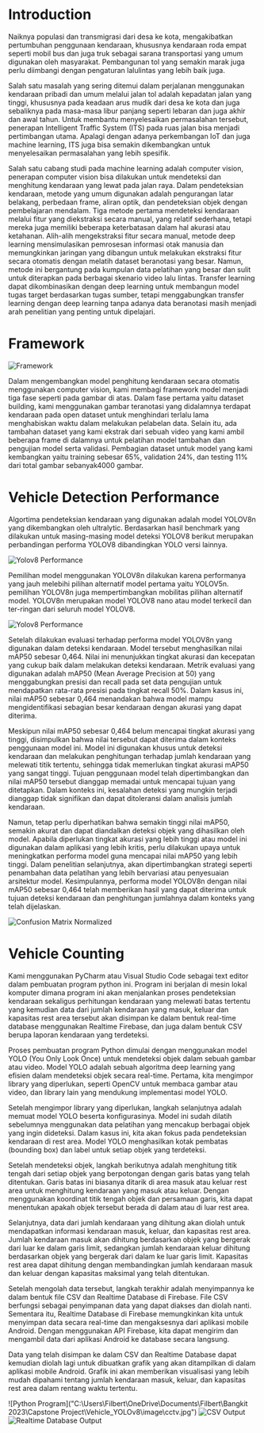 
# Introduction 

Naiknya populasi dan transmigrasi dari desa ke kota, mengakibatkan pertumbuhan penggunaan kendaraan, khususnya kendaraan roda empat seperti mobil bus dan juga truk sebagai sarana transportasi yang umum digunakan oleh masyarakat. Pembangunan tol yang semakin marak juga perlu diimbangi dengan pengaturan lalulintas yang lebih baik juga. 

Salah satu masalah yang sering ditemui dalam perjalanan menggunakan kendaraan pribadi dan umum melalui jalan tol adalah kepadatan jalan yang tinggi, khususnya pada keadaan arus mudik dari desa ke kota dan juga sebaliknya pada masa-masa libur panjang seperti lebaran dan juga akhir dan awal tahun. Untuk membantu menyelesaikan permasalahan tersebut, penerapan Intelligent Traffic System (ITS) pada ruas jalan bisa menjadi pertimbangan utama. Apalagi dengan adanya perkembangan IoT dan juga machine learning, ITS juga bisa semakin dikembangkan untuk menyelesaikan permasalahan yang lebih spesifik. 

Salah satu cabang studi pada machine learning adalah computer vision, penerapan computer vision bisa dilakukan untuk mendeteksi dan menghitung kendaraan yang lewat pada jalan raya. Dalam pendeteksian kendaraan, metode yang umum digunakan adalah pengurangan latar belakang, perbedaan frame, aliran optik, dan pendeteksian objek dengan pembelajaran mendalam. Tiga metode pertama mendeteksi kendaraan melalui fitur yang diekstraksi secara manual, yang relatif sederhana, tetapi mereka juga memiliki beberapa keterbatasan dalam hal akurasi atau ketahanan. Alih-alih mengekstraksi fitur secara manual, metode deep learning mensimulasikan pemrosesan informasi otak manusia dan memungkinkan jaringan yang dibangun untuk melakukan ekstraksi fitur secara otomatis dengan melatih dataset beranotasi yang besar. Namun, metode ini bergantung pada kumpulan data pelatihan yang besar dan sulit untuk diterapkan pada berbagai skenario video lalu lintas. Transfer learning dapat dikombinasikan dengan deep learning untuk membangun model tugas target berdasarkan tugas sumber, tetapi menggabungkan transfer learning dengan deep learning tanpa adanya data beranotasi masih menjadi arah penelitian yang penting untuk dipelajari.

# Framework 

![Framework]()

Dalam mengembangkan model penghitung kendaraan secara otomatis menggunakan computer vision, kami membagi framework model menjadi tiga fase seperti pada gambar di atas. Dalam fase pertama yaitu dataset building, kami menggunakan gambar teranotasi yang didalamnya terdapat kendaraan pada open dataset untuk menghindari terlalu lama menghabiskan waktu dalam melakukan pelabelan data. Selain itu, ada tambahan dataset yang kami ekstrak dari sebuah video yang kami ambil beberapa frame di dalamnya untuk pelatihan model tambahan dan pengujian model serta validasi. Pembagian dataset untuk model yang kami kembangkan yaitu training sebesar 65%, validation 24%, dan testing 11% dari total gambar sebanyak4000 gambar. 

# Vehicle Detection Performance 

Algortima pendeteksian kendaraan yang digunakan adalah model YOLOV8n yang dikembangkan oleh ultralytic. Berdasarkan hasil benchmark yang dilakukan untuk masing-masing model deteksi YOLOV8 berikut merupakan perbandingan performa YOLOV8 dibandingkan YOLO versi lainnya. 

![Yolov8 Performance]()

Pemilihan model menggunakan YOLOV8n dilakukan karena performanya yang jauh melebihi pilihan alternatif model pertama yaitu YOLOV5n. pemilihan YOLOV8n juga mempertimbangkan mobilitas pilihan alternatif model. YOLOV8n merupakan model YOLOV8 nano atau model terkecil dan ter-ringan dari seluruh model YOLOV8. 

![Yolov8 Performance]()

Setelah dilakukan evaluasi terhadap performa model YOLOV8n yang digunakan dalam deteksi kendaraan. Model tersebut menghasilkan nilai mAP50 sebesar 0,464. Nilai ini menunjukkan tingkat akurasi dan kecepatan yang cukup baik dalam melakukan deteksi kendaraan. Metrik evaluasi yang digunakan adalah mAP50 (Mean Average Precision at 50) yang menggabungkan presisi dan recall pada set data pengujian untuk mendapatkan rata-rata presisi pada tingkat recall 50%. Dalam kasus ini, nilai mAP50 sebesar 0,464 menandakan bahwa model mampu mengidentifikasi sebagian besar kendaraan dengan akurasi yang dapat diterima. 

Meskipun nilai mAP50 sebesar 0,464 belum mencapai tingkat akurasi yang tinggi, disimpulkan bahwa nilai tersebut dapat diterima dalam konteks penggunaan model ini. Model ini digunakan khusus untuk deteksi kendaraan dan melakukan penghitungan terhadap jumlah kendaraan yang melewati titik tertentu, sehingga tidak memerlukan tingkat akurasi mAP50 yang sangat tinggi. Tujuan penggunaan model telah dipertimbangkan dan nilai mAP50 tersebut dianggap memadai untuk mencapai tujuan yang ditetapkan. Dalam konteks ini, kesalahan deteksi yang mungkin terjadi dianggap tidak signifikan dan dapat ditoleransi dalam analisis jumlah kendaraan. 

Namun, tetap perlu diperhatikan bahwa semakin tinggi nilai mAP50, semakin akurat dan dapat diandalkan deteksi objek yang dihasilkan oleh model. Apabila diperlukan tingkat akurasi yang lebih tinggi atau model ini digunakan dalam aplikasi yang lebih kritis, perlu dilakukan upaya untuk meningkatkan performa model guna mencapai nilai mAP50 yang lebih tinggi. Dalam penelitian selanjutnya, akan dipertimbangkan strategi seperti penambahan data pelatihan yang lebih bervariasi atau penyesuaian arsitektur model. Kesimpulannya, performa model YOLOV8n dengan nilai mAP50 sebesar 0,464 telah memberikan hasil yang dapat diterima untuk tujuan deteksi kendaraan dan penghitungan jumlahnya dalam konteks yang telah dijelaskan.

![Confusion Matrix Normalized]()

# Vehicle Counting 

Kami menggunakan PyCharm atau Visual Studio Code sebagai text editor dalam pembuatan program python ini. Program ini berjalan di mesin lokal komputer dimana program ini akan menjalankan proses pendeteksian kendaraan sekaligus perhitungan kendaraan yang melewati batas tertentu yang kemudian data dari jumlah kendaraan yang masuk, keluar dan kapasitas rest area tersebut akan disimpan ke dalam bentuk real-time database menggunakan Realtime Firebase, dan juga dalam bentuk CSV berupa laporan kendaraan yang terdeteksi. 

Proses pembuatan program Python dimulai dengan menggunakan model YOLO (You Only Look Once) untuk mendeteksi objek dalam sebuah gambar atau video. Model YOLO adalah sebuah algoritma deep learning yang efisien dalam mendeteksi objek secara real-time. Pertama, kita mengimpor library yang diperlukan, seperti OpenCV untuk membaca gambar atau video, dan library lain yang mendukung implementasi model YOLO. 

Setelah mengimpor library yang diperlukan, langkah selanjutnya adalah memuat model YOLO beserta konfigurasinya. Model ini sudah dilatih sebelumnya menggunakan data pelatihan yang mencakup berbagai objek yang ingin dideteksi. Dalam kasus ini, kita akan fokus pada pendeteksian kendaraan di rest area. Model YOLO menghasilkan kotak pembatas (bounding box) dan label untuk setiap objek yang terdeteksi. 

Setelah mendeteksi objek, langkah berikutnya adalah menghitung titik tengah dari setiap objek yang berpotongan dengan garis batas yang telah ditentukan. Garis batas ini biasanya ditarik di area masuk atau keluar rest area untuk menghitung kendaraan yang masuk atau keluar. Dengan menggunakan koordinat titik tengah objek dan persamaan garis, kita dapat menentukan apakah objek tersebut berada di dalam atau di luar rest area. 

Selanjutnya, data dari jumlah kendaraan yang dihitung akan diolah untuk mendapatkan informasi kendaraan masuk, keluar, dan kapasitas rest area. Jumlah kendaraan masuk akan dihitung berdasarkan objek yang bergerak dari luar ke dalam garis limit, sedangkan jumlah kendaraan keluar dihitung berdasarkan objek yang bergerak dari dalam ke luar garis limit. Kapasitas rest area dapat dihitung dengan membandingkan jumlah kendaraan masuk dan keluar dengan kapasitas maksimal yang telah ditentukan. 

Setelah mengolah data tersebut, langkah terakhir adalah menyimpannya ke dalam bentuk file CSV dan Realtime Database di Firebase. File CSV berfungsi sebagai penyimpanan data yang dapat diakses dan diolah nanti. Sementara itu, Realtime Database di Firebase memungkinkan kita untuk menyimpan data secara real-time dan mengaksesnya dari aplikasi mobile Android. Dengan menggunakan API Firebase, kita dapat mengirim dan mengambil data dari aplikasi Android ke database secara langsung. 

Data yang telah disimpan ke dalam CSV dan Realtime Database dapat kemudian diolah lagi untuk dibuatkan grafik yang akan ditampilkan di dalam aplikasi mobile Android. Grafik ini akan memberikan visualisasi yang lebih mudah dipahami tentang jumlah kendaraan masuk, keluar, dan kapasitas rest area dalam rentang waktu tertentu. 

![Python Program]("C:\Users\Filbert\OneDrive\Documents\Filbert\Bangkit 2023\Capstone Project\Vehicle_YOLOv8\image\cctv.jpg")
![CSV Output]()
![Realtime Database Output]()